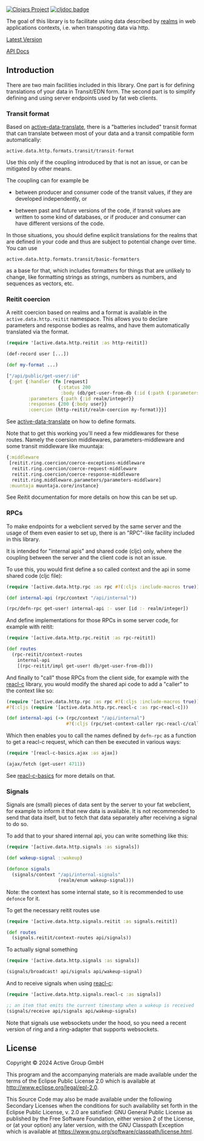 [![Clojars Project](https://img.shields.io/clojars/v/de.active-group/active-data-http.svg)](https://clojars.org/de.active-group/active-data-http)
[![cljdoc badge](https://cljdoc.org/badge/de.active-group/active-data-http)](https://cljdoc.org/d/de.active-group/active-data-http/CURRENT)

The goal of this library is to facilitate using data described by
[realms](https://github.com/active-group/active-data) in web
applications contexts, i.e. when transpoting data via http.

[Latest Version](https://clojars.org/de.active-group/active-data-http)

[API Docs](https://cljdoc.org/d/de.active-group/active-data-http/CURRENT)

## Introduction

There are two main facilities included in this library. One part is
for defining translations of your data in Transit/EDN form. The second
part is to simplify defining and using server endpoints used by fat
web clients.

### Transit format

Based on
[active-data-translate](https://github.com/active-group/active-data-translate),
there is a "batteries included" transit format that can translate
between most of your data and a transit compatible form automatically:

```
active.data.http.formats.transit/transit-format
```

Use this only if the coupling introduced by that is not an issue, or
can be mitigated by other means.

The coupling can for example be
  
- between producer and consumer code of the transit values, if
  they are developed independently, or

- between past and future versions of the code, if transit values are
  written to some kind of databases, or if producer and consumer can
  have different versions of the code.

In those situations, you should define explicit translations for the
realms that are defined in your code and thus are subject to potential
change over time. You can use

```
active.data.http.formats.transit/basic-formatters
```

as a base for that, which includes formatters for things that are
unlikely to change, like formatting strings as strings, numbers as
numbers, and sequences as vectors, etc.

### Reitit coercion

A reitit coercion based on realms and a format is available in the
`active.data.http.reitit` namespace. This allows you to declare
parameters and response bodies as realms, and have them automatically
translated via the format.

```clojure
(require '[active.data.http.reitit :as http-reitit])

(def-record user [...])

(def my-format ...)

["/api/public/get-user/:id"
 {:get {:handler (fn [request]
                   {:status 200
                    :body (db/get-user-from-db (:id (:path (:parameters request))))})
        :parameters {:path {:id realm/integer}}
        :responses {200 {:body user}}
        :coercion (http-reitit/realm-coercion my-format)}}]
```

See
[active-data-translate](https://github.com/active-group/active-data-translate)
on how to define formats.

Note that to get this working you'll need a few middlewares for these
routes. Namely the coersion middlewares, parameters-middleware and
some transit middleware like muuntaja:

```clojure
{:middleware 
 [reitit.ring.coercion/coerce-exceptions-middleware
  reitit.ring.coercion/coerce-request-middleware
  reitit.ring.coercion/coerce-response-middleware
  reitit.ring.middleware.parameters/parameters-middlware]
 :muuntaja muuntaja.core/instance}
```

See Reitit documentation for more details on how this can be set up.

### RPCs

To make endpoints for a webclient served by the same server and the
usage of them even easier to set up, there is an "RPC"-like facility
included in this library.

It is intended for "internal apis" and shared code (cljc) only, where
the coupling between the server and the client code is not an issue.

To use this, you would first define a so called context and the api in
some shared code (cljc file):

```clojure
(require '[active.data.http.rpc :as rpc #?(:cljs :include-macros true)])

(def internal-api (rpc/context "/api/internal"))

(rpc/defn-rpc get-user! internal-api :- user [id :- realm/integer])
```

And define implementations for those RPCs in some server code, for
example with reitit:

```clojure
(require '[active.data.http.rpc.reitit :as rpc-reitit])

(def routes
  (rpc-reitit/context-routes
    internal-api
    [(rpc-reitit/impl get-user! db/get-user-from-db]))
```

And finally to "call" those RPCs from the client side, for example with
the [reacl-c](https://github.com/active-group/reacl-c) library, you
would modify the shared api code to add a "caller" to the context like
so:

```clojure
(require '[active.data.http.rpc :as rpc #?(:cljs :include-macros true)])
#?(:cljs (require '[active.data.http.rpc.reacl-c :as rpc-reacl-c]))

(def internal-api (-> (rpc/context "/api/internal")
                      #?(:cljs (rpc/set-context-caller rpc-reacl-c/caller))))
```

Which then enables you to call the names defined by `defn-rpc` as a
function to get a reacl-c request, which can then be executed in various
ways:

```clojure
(require '[reacl-c-basics.ajax :as ajax])

(ajax/fetch (get-user! 4711))
```

See [reacl-c-basics](https://github.com/active-group/reacl-c-basics)
for more details on that.

### Signals

Signals are (small) pieces of data sent by the server to your fat
webclient, for example to inform it that new data is available. It is
not recommended to send that data itself, but to fetch that data
separately after receiving a signal to do so.

To add that to your shared internal api, you can write something like
this:

```clojure
(require '[active.data.http.signals :as signals])

(def wakeup-signal ::wakeup)

(defonce signals
  (signals/context "/api/internal-signals"
                   (realm/enum wakeup-signal)))
```

Note: the context has some internal state, so it is recommended to use
`defonce` for it.

To get the necessary reitit routes use

```clojure
(require '[active.data.http.signals.reitit :as signals.reitit])

(def routes
  (signals.reitit/context-routes api/signals))
```

To actually signal something

```clojure
(require '[active.data.http.signals :as signals])

(signals/broadcast! api/signals api/wakeup-signal)
```

And to receive signals when using [reacl-c](https://github.com/active-group/reacl-c):

```clojure
(require '[active.data.http.signals.reacl-c :as signals])

;; an item that emits the current timestamp when a wakeup is received
(signals/receive api/signals api/wakeup-signals)
```

Note that signals use websockets under the hood, so you need a recent
version of ring and a ring-adapter that supports websockets.

## License

Copyright © 2024 Active Group GmbH

This program and the accompanying materials are made available under the
terms of the Eclipse Public License 2.0 which is available at
http://www.eclipse.org/legal/epl-2.0.

This Source Code may also be made available under the following Secondary
Licenses when the conditions for such availability set forth in the Eclipse
Public License, v. 2.0 are satisfied: GNU General Public License as published by
the Free Software Foundation, either version 2 of the License, or (at your
option) any later version, with the GNU Classpath Exception which is available
at https://www.gnu.org/software/classpath/license.html.
